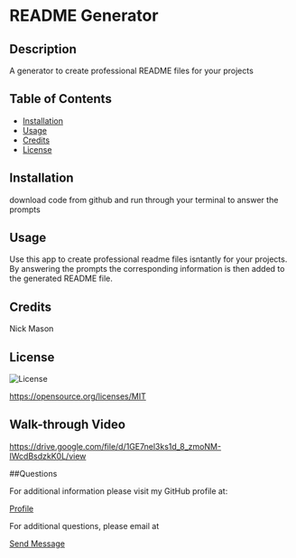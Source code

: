 
  # README Generator

## Description
A generator to create professional README files for your projects 

## Table of Contents 

- [Installation](#installation)
- [Usage](#usage)
- [Credits](#credits)
- [License](#license)

## Installation
download code from github and run through your terminal to answer the prompts


## Usage
Use this app to create professional readme files isntantly for your projects. By answering the prompts the corresponding information is then added to the generated README file. 

## Credits
Nick Mason



## License
![License](https://img.shields.io/badge/License-MIT-yellow.svg)

https://opensource.org/licenses/MIT

## Walk-through Video 
https://drive.google.com/file/d/1GE7nel3ks1d_8_zmoNM-IWcdBsdzkK0L/view



##Questions

For additional information please visit my  GitHub profile at:
  <p><a href="https://www.Github.com/Nickmason01">Profile</a></P>
  For additional questions, please email at 
  <p><a href="mailto: nickmason372@yahoo.com">Send Message</a></p>


